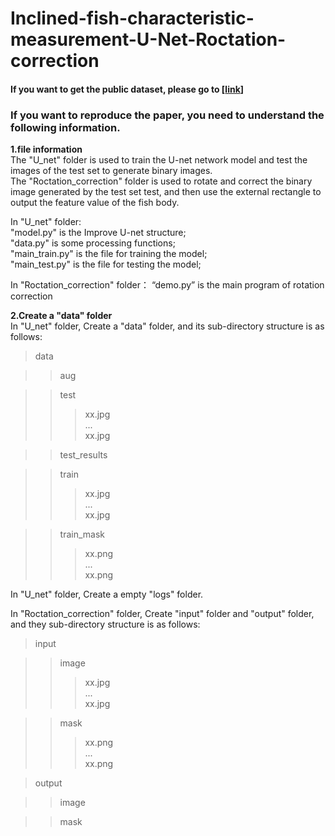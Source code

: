# Inclined-fish-characteristic-measurement-U-Net-Roctation-correction
#### If you want to get the public dataset, please go to [[link](https://github.com/YuChuang1205/Fish-pure-background-dataset)]  
### If you want to reproduce the paper, you need to understand the following information.
**1.file information**  
The "U_net" folder is used to train the U-net network model and test the images of the test set to generate binary images.  
The "Roctation_correction" folder is used to rotate and correct the binary image generated by the test set test, and then use the external rectangle to output the feature value of the fish body.  

In "U_net" folder:  
"model.py" is the Improve U-net structure;  
"data.py" is some processing functions;  
"main_train.py" is the file for training the model;  
"main_test.py" is the file for testing the model;  

In "Roctation_correction" folder：
“demo.py” is the main program of rotation correction

**2.Create a "data" folder**  
In "U_net" folder, Create a "data" folder, and its sub-directory structure is as follows:
>data

>>aug

>>test    
>>> xx.jpg    
>>>   ...    
>>>  xx.jpg

>>test_results 

>>train   
>>> xx.jpg    
>>>   ...    
>>>  xx.jpg

>>train_mask
>>> xx.png    
>>>   ...    
>>>  xx.png  
 
In "U_net" folder, Create a empty "logs" folder.

In "Roctation_correction" folder, Create "input" folder and "output" folder, and they sub-directory structure is as follows:
>input

>>image    
>>> xx.jpg    
>>>   ...  
>>>  xx.jpg

>>mask  
>>> xx.png    
>>>   ...    
>>>  xx.png  

>output

>>image

>>mask
